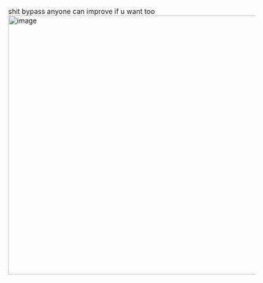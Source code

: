 shit bypass anyone can improve if u want too 
<img width="1428" height="529" alt="image" src="https://github.com/user-attachments/assets/adaf757a-b678-4fce-a960-33e152da6a5b" />
